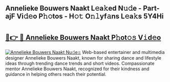 ## Annelieke Bouwers Naakt L𝚎a𝚔ed N𝚞𝚍e - Part-ajF Vi𝚍𝚎o P𝚑𝚘tos - H𝚘𝚝 O𝚗𝚕yf𝚊ns L𝚎a𝚔s 5Y4Hi

# <h2><a href="http://kff0nhk.oniu.top/?m=Annelieke+Bouwers+Naakt">🔗👉 🔴 Annelieke Bouwers Naakt P𝚑ot𝚘𝚜 V𝚒d𝚎o</a></h2>

[![Annelieke Bouwers Naakt Nu𝚍e𝚜](https://i.imgur.com/0qMVB7G.gif)](http://kff0nhk.oniu.top/?m=Annelieke+Bouwers+Naakt)
Web-based entertainer and multimedia designer Annelieke Bouwers Naakt, known for sharing dance and lifestyle ideas through trending dance trends and short videos. Compassionate mentor Annelieke Bouwers Naakt, recognized for their kindness and guidance in helping others reach their potential.  
